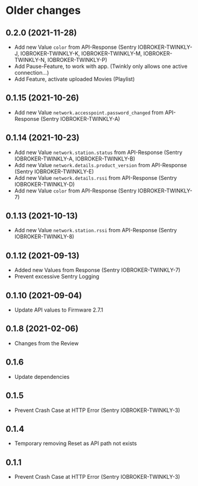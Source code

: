 # Older changes
## 0.2.0 (2021-11-28)
* Add new Value `color` from API-Response (Sentry IOBROKER-TWINKLY-J, IOBROKER-TWINKLY-K, IOBROKER-TWINKLY-M, IOBROKER-TWINKLY-N, IOBROKER-TWINKLY-P)
* Add Pause-Feature, to work with app. (Twinkly only allows one active connection...)
* Add Feature, activate uploaded Movies (Playlist)

## 0.1.15 (2021-10-26)
* Add new Value `network.accesspoint.password_changed` from API-Response (Sentry IOBROKER-TWINKLY-A)

## 0.1.14 (2021-10-23)
* Add new Value `network.station.status` from API-Response (Sentry IOBROKER-TWINKLY-A, IOBROKER-TWINKLY-B)
* Add new Value `network.details.product_version` from API-Response (Sentry IOBROKER-TWINKLY-E)
* Add new Value `network.details.rssi` from API-Response (Sentry IOBROKER-TWINKLY-D)
* Add new Value `color` from API-Response (Sentry IOBROKER-TWINKLY-7)

## 0.1.13 (2021-10-13)
* Add new Value `network.station.rssi` from API-Response (Sentry IOBROKER-TWINKLY-8)

## 0.1.12 (2021-09-13)
* Added new Values from Response (Sentry IOBROKER-TWINKLY-7)
* Prevent excessive Sentry Logging

## 0.1.10 (2021-09-04)
* Update API values to Firmware 2.7.1

## 0.1.8 (2021-02-06)
* Changes from the Review

## 0.1.6
* Update dependencies

## 0.1.5
* Prevent Crash Case at HTTP Error (Sentry IOBROKER-TWINKLY-3)

## 0.1.4
* Temporary removing Reset as API path not exists

## 0.1.1
* Prevent Crash Case at HTTP Error (Sentry IOBROKER-TWINKLY-3)